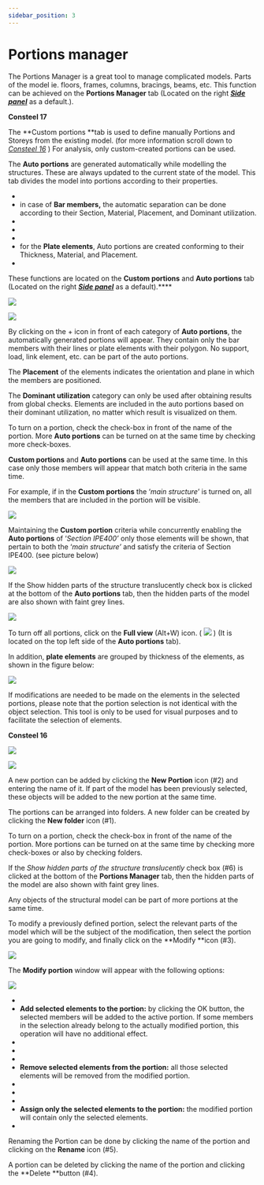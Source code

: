 ```yaml
---
sidebar_position: 3
---
```

# Portions manager


The Portions Manager is a great tool to manage complicated models. Parts of the model ie. floors, frames, columns, bracings, beams, etc. This function can be achieved on the **Portions Manager** tab (Located on the right **_[Side panel](/manual/how-to-open-consteel/the-main-window/#side-panel)_** as a default.).

<!-- /wp:paragraph -->

<!-- wp:paragraph -->

**Consteel 17**

<!-- /wp:paragraph -->

<!-- wp:paragraph -->

The **Custom portions **tab is used to define manually Portions and Storeys from the existing model. (for more information scroll down to _[Consteel 16](#Consteel16pm)_ ) For analysis, only custom-created portions can be used.

<!-- /wp:paragraph -->

<!-- wp:paragraph -->

The **Auto portions** are generated automatically while modelling the structures. These are always updated to the current state of the model. This tab divides the model into portions according to their properties.

<!-- /wp:paragraph -->

<!-- wp:list -->

- <!-- wp:list-item -->
- in case of **Bar members,** the automatic separation can be done according to their Section, Material, Placement, and Dominant utilization.
- <!-- /wp:list-item -->
-
- <!-- wp:list-item -->
- for the **Plate elements**, Auto portions are created conforming to their Thickness, Material, and Placement.
- <!-- /wp:list-item -->

<!-- /wp:list -->

<!-- wp:paragraph -->

These functions are located on the **Custom portions** and **Auto portions** tab (Located on the right [**_Side panel_**](/manual/how-to-open-consteel/the-main-window/#side-panel) as a default).\*\*\*\*

<!-- /wp:paragraph -->

<!-- wp:image {"align":"left","id":71196,"width":"284px","height":"auto","sizeSlug":"full","linkDestination":"none"} -->

![](./img/wp-content-uploads-2024-01-Custom-portions-and-Auto-Portions.png)

<!-- /wp:image -->

<!-- wp:image {"align":"left","id":71146,"width":"268px","height":"auto","sizeSlug":"full","linkDestination":"none"} -->

![](./img/wp-content-uploads-2024-01-Auto-Portions-and-Custom-portions.png)

<!-- /wp:image -->

<!-- wp:paragraph -->

By clicking on the + icon in front of each category of **Auto portions**, the automatically generated portions will appear. They contain only the bar members with their lines or plate elements with their polygon. No support, load, link element, etc. can be part of the auto portions.

<!-- /wp:paragraph -->

<!-- wp:paragraph -->

The **Placement** of the elements indicates the orientation and plane in which the members are positioned.

<!-- /wp:paragraph -->

<!-- wp:paragraph -->

The **Dominant utilization** category can only be used after obtaining results from global checks. Elements are included in the auto portions based on their dominant utilization, no matter which result is visualized on them.

<!-- /wp:paragraph -->

<!-- wp:paragraph -->

To turn on a portion, check the check-box in front of the name of the portion. More **Auto portions** can be turned on at the same time by checking more check-boxes.

<!-- /wp:paragraph -->

<!-- wp:paragraph -->

**Custom portions** and **Auto portions** can be used at the same time. In this case only those members will appear that match both criteria in the same time.

<!-- /wp:paragraph -->

<!-- wp:paragraph -->

For example, if in the **Custom portions** the ‘_main structure_’ is turned on, all the members that are included in the portion will be visible.

<!-- /wp:paragraph -->

<!-- wp:image {"id":71206,"width":"586px","height":"auto","sizeSlug":"full","linkDestination":"none"} -->

![](./img/wp-content-uploads-2024-01-Custom-portions-example.png)

<!-- /wp:image -->

<!-- wp:paragraph -->

Maintaining the **Custom portion** criteria while concurrently enabling the **Auto portions** of ‘_Section IPE400’_ only those elements will be shown, that pertain to both the ‘_main structure’_ and satisfy the criteria of Section IPE400. (see picture below)

<!-- /wp:paragraph -->

<!-- wp:image {"id":71166,"width":"594px","height":"auto","sizeSlug":"full","linkDestination":"none"} -->

![](./img/wp-content-uploads-2024-01-Auto-portions-example.png)

<!-- /wp:image -->

<!-- wp:paragraph -->

If the Show hidden parts of the structure translucently check box is clicked at the bottom of the **Auto portions** tab, then the hidden parts of the model are also shown with faint grey lines.

<!-- /wp:paragraph -->

<!-- wp:image {"id":71156,"width":"610px","height":"auto","sizeSlug":"full","linkDestination":"none"} -->

![](./img/wp-content-uploads-2024-01-Auto-Portions-category.png)

<!-- /wp:image -->

<!-- wp:paragraph -->

To turn off all portions, click on the **Full view** (Alt+W) icon. ( ![](./img/wp-content-uploads-2024-01-Auto-Portions-Full-view-tab.png) ) (It is located on the top left side of the **Auto portions** tab).

<!-- /wp:paragraph -->

<!-- wp:paragraph -->

In addition, **plate elements** are grouped by thickness of the elements, as shown in the figure below:

<!-- /wp:paragraph -->

<!-- wp:image {"id":71186,"width":"624px","height":"auto","sizeSlug":"full","linkDestination":"none"} -->

![](./img/wp-content-uploads-2024-01-Auto-Portions-Plate-element.png)

<!-- /wp:image -->

<!-- wp:paragraph -->

If modifications are needed to be made on the elements in the selected portions, please note that the portion selection is not identical with the object selection. This tool is only to be used for visual purposes and to facilitate the selection of elements.

<!-- /wp:paragraph -->

<!-- wp:paragraph -->

**Consteel 16**

<!-- /wp:paragraph -->

<!-- wp:columns -->

<!-- wp:column {"width":"50%"} -->

<!-- wp:image {"align":"center","id":7817,"width":383,"height":340,"sizeSlug":"full","linkDestination":"media"} -->

[![](https://consteelsoftware.com/wp-content/uploads/2021/04/4-4-portions-2.png)](./img/wp-content-uploads-2021-04-4-4-portions-2.png)

<!-- /wp:image -->

<!-- /wp:column -->

<!-- wp:column {"width":"50%"} -->

<!-- wp:image {"align":"center","id":7811,"width":436,"height":341,"sizeSlug":"full","linkDestination":"media"} -->

[![](https://consteelsoftware.com/wp-content/uploads/2021/04/4-4-portions-1.png)](./img/wp-content-uploads-2021-04-4-4-portions-1.png)

<!-- /wp:image -->

<!-- /wp:column -->

<!-- /wp:columns -->

<!-- wp:paragraph -->

A new portion can be added by clicking the **New Portion** icon (#2) and entering the name of it. If part of the model has been previously selected, these objects will be added to the new portion at the same time.

<!-- /wp:paragraph -->

<!-- wp:paragraph -->

The portions can be arranged into folders. A new folder can be created by clicking the **New folder** icon (#1).

<!-- /wp:paragraph -->

<!-- wp:paragraph -->

To turn on a portion, check the check-box in front of the name of the portion. More portions can be turned on at the same time by checking more check-boxes or also by checking folders.

<!-- /wp:paragraph -->

<!-- wp:paragraph -->

If the _Show hidden parts of the structure translucently_ check box (#6) is clicked at the bottom of the **Portions Manager** tab, then the hidden parts of the model are also shown with faint grey lines.

<!-- /wp:paragraph -->

<!-- wp:paragraph -->

Any objects of the structural model can be part of more portions at the same time.

<!-- /wp:paragraph -->

<!-- wp:paragraph -->

To modify a previously defined portion, select the relevant parts of the model which will be the subject of the modification, then select the portion you are going to modify, and finally click on the **Modify **icon (#3).

<!-- /wp:paragraph -->

<!-- wp:image {"align":"center","id":7823,"width":705,"height":551,"sizeSlug":"full","linkDestination":"media"} -->

[![](https://consteelsoftware.com/wp-content/uploads/2021/04/4-4-portions-3.png)](./img/wp-content-uploads-2021-04-4-4-portions-3.png)

<!-- /wp:image -->

<!-- wp:paragraph -->

The **Modify portion** window will appear with the following options:

<!-- /wp:paragraph -->

<!-- wp:image {"align":"center","id":7805,"width":274,"height":203,"sizeSlug":"full","linkDestination":"media"} -->

[![](https://consteelsoftware.com/wp-content/uploads/2021/04/4-4-portions-4.png)](./img/wp-content-uploads-2021-04-4-4-portions-4.png)

<!-- /wp:image -->

<!-- wp:list {"type":"upper-alpha","className":"is-style-arrow"} -->

- <!-- wp:list-item -->
- **Add selected elements to the portion:** by clicking the OK button, the selected members will be added to the active portion. If some members in the selection already belong to the actually modified portion, this operation will have no additional effect.
- <!-- /wp:list-item -->
-
- <!-- wp:list-item -->
- **Remove selected elements from the portion:** all those selected elements will be removed from the modified portion.
- <!-- /wp:list-item -->
-
- <!-- wp:list-item -->
- **Assign only the selected elements to the portion:** the modified portion will contain only the selected elements.
- <!-- /wp:list-item -->

<!-- /wp:list -->

<!-- wp:paragraph -->

Renaming the Portion can be done by clicking the name of the portion and clicking on the **Rename** icon (#5).

<!-- /wp:paragraph -->

<!-- wp:paragraph -->

A portion can be deleted by clicking the name of the portion and clicking the **Delete **button (#4).

<!-- /wp:paragraph -->
